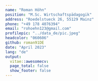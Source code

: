 ```yaml
---
name: "Roman Höhn"
position: "M.Sc. Wirtschaftspädagogik"
address: "Roedelstueck 26, 55129 Mainz"
phone: "+49 178 4076394"
email: "rohoehn123@gmail.com"
profilepic: "../data_de/pic.jpeg"
headcolor: "060606"
github: roman91DE
date: "April 2023"
lang: "de"
output: 
  vitae::awesomecv:
  page_total: false
  show_footer: false
---
```














